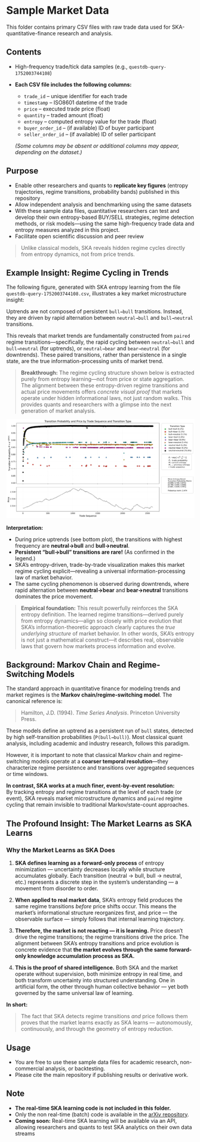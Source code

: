 # Sample Market Data

This folder contains primary CSV files with raw trade data used for SKA-quantitative-finance research and analysis.

## Contents

- High-frequency trade/tick data samples (e.g., `questdb-query-1752003744108`)
- **Each CSV file includes the following columns:**
  - `trade_id` – unique identifier for each trade
  - `timestamp` – ISO8601 datetime of the trade
  - `price` – executed trade price (float)
  - `quantity` – traded amount (float)
  - `entropy` – computed entropy value for the trade (float)
  - `buyer_order_id` – (if available) ID of buyer participant
  - `seller_order_id` – (if available) ID of seller participant

  *(Some columns may be absent or additional columns may appear, depending on the dataset.)*

## Purpose

- Enable other researchers and quants to **replicate key figures** (entropy trajectories, regime transitions, probability bands) published in this repository
- Allow independent analysis and benchmarking using the same datasets
- With these sample data files, quantitative researchers can test and develop their own entropy-based BUY/SELL strategies, regime detection methods, or risk models—using the same high-frequency trade data and entropy measures analyzed in this project.
- Facilitate open scientific discussion and peer review


> Unlike classical models, SKA reveals hidden regime cycles directly from entropy dynamics, not from price trends.



## Example Insight: Regime Cycling in Trends

The following figure, generated with SKA entropy learning from the file `questdb-query-1752003744108.csv`, illustrates a key market microstructure insight:

Uptrends are not composed of persistent `bull→bull` transitions. Instead, they are driven by rapid alternation between `neutral→bull` and `bull→neutral` transitions.

This reveals that market trends are fundamentally constructed from `paired` regime transitions—specifically, the rapid cycling between `neutral→bull` and `bull→neutral` (for uptrends), or `neutral→bear` and `bear→neutral` (for downtrends). These paired transitions, rather than persistence in a single state, are the true information-processing units of market trend.

> **Breakthrough:**
> The regime cycling structure shown below is extracted purely from entropy learning—not from price or state aggregation.
> The alignment between these entropy-driven regime transitions and actual price movements offers *concrete visual proof* that markets operate under hidden informational laws, not just random walks.
> This provides quants and researchers with a glimpse into the next generation of market analysis.

![SKA Transition Probability Figure](/sample_data/probability_with_price.png)

**Interpretation:**

* During price uptrends (see bottom plot), the transitions with highest frequency are **neutral→bull** and **bull→neutral**.
* **Persistent “bull→bull” transitions are rare!** (As confirmed in the legend.)
* SKA’s entropy-driven, trade-by-trade visualization makes this market regime cycling explicit—revealing a universal information-processing law of market behavior.
* The same cycling phenomenon is observed during downtrends, where rapid alternation between **neutral→bear** and **bear→neutral** transitions dominates the price movement.

> **Empirical foundation:**
> This result powerfully reinforces the SKA entropy definition.
> The learned regime transitions—derived purely from entropy dynamics—align so closely with price evolution that SKA’s information-theoretic approach clearly captures the *true underlying structure* of market behavior.
> In other words, SKA’s entropy is not just a mathematical construct—it describes real, observable laws that govern how markets process information and evolve.


## Background: Markov Chain and Regime-Switching Models

The standard approach in quantitative finance for modeling trends and market regimes is the **Markov chain/regime-switching model**. The canonical reference is:

> Hamilton, J.D. (1994). *Time Series Analysis*. Princeton University Press.

These models define an uptrend as a persistent run of `bull` states, detected by high self-transition probabilities (`P(bull→bull)`). Most classical quant analysis, including academic and industry research, follows this paradigm.

However, it is important to note that classical Markov chain and regime-switching models operate at a **coarser temporal resolution**—they characterize regime persistence and transitions over aggregated sequences or time windows.

**In contrast, SKA works at a much finer, event-by-event resolution:**  
By tracking entropy and regime transitions at the level of each trade (or event), SKA reveals market microstructure dynamics and `paired` regime cycling that remain invisible to traditional Markov/state-count approaches.

## The Profound Insight: The Market Learns as SKA Learns


### **Why the Market Learns as SKA Does**

1. **SKA defines learning as a forward-only process** of entropy minimization — uncertainty decreases locally while structure accumulates globally.
   Each transition (neutral → bull, bull → neutral, etc.) represents a discrete step in the system’s understanding — a movement from disorder to order.

2. **When applied to real market data**, SKA’s entropy field produces the same regime transitions *before* price shifts occur.
   This means the market’s informational structure reorganizes first, and price — the observable surface — simply follows that internal learning trajectory.

3. **Therefore, the market is not reacting — it is learning.**
   Price doesn’t drive the regime transitions; the regime transitions drive the price.
   The alignment between SKA’s entropy transitions and price evolution is concrete evidence that **the market evolves through the same forward-only knowledge accumulation process as SKA.**

4. **This is the proof of shared intelligence.**
   Both SKA and the market operate without supervision, both minimize entropy in real time, and both transform uncertainty into structured understanding.
   One in artificial form, the other through human collective behavior — yet both governed by the same universal law of learning.



**In short:**

> The fact that SKA detects regime transitions *and* price follows them proves that the market learns exactly as SKA learns — autonomously, continuously, and through the geometry of entropy reduction.


## Usage

- You are free to use these sample data files for academic research, non-commercial analysis, or backtesting.
- Please cite the main repository if publishing results or derivative work.

## Note

- **The real-time SKA learning code is not included in this folder.**
- Only the non real-time (batch) code is available in the [arXiv repository](https://github.com/quantiota/Arxiv).
- **Coming soon:** Real-time SKA learning will be available via an API, allowing researchers and quants to test SKA analytics on their own data streams



